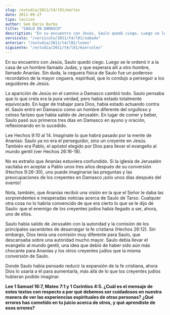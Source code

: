 ```yaml
---
slug: /estudia/2011/t4/l01/martes
date: 2011-09-27
tipo: leccion
author: Sem Dario Barba
title: "SAULO EN DAMASCO"
description: "En su encuentro con Jesús, Saulo quedó ciego. Luego se le ordenó ir a la casa  de un hombre llamado Judas, y que esperara allí a otro hombre, llamado Ananías.  Sin duda, la ceguera física de Saulo fue un poderoso recordativo de la mayor  ceguera, espiritual, que lo condujo a p..."
versiculo: "/versiculo/2011/t4/l01/sabado"
anterior: "/estudia/2011/t4/l01/lunes"
siguiente: "/estudia/2011/t4/l01/miercoles"
---
```


En su encuentro con Jesús, Saulo quedó ciego. Luego se le ordenó ir a la casa de un hombre llamado Judas, y que esperara allí a otro hombre, llamado Ananías. Sin duda, la ceguera física de Saulo fue un poderoso recordativo de la mayor ceguera, espiritual, que lo condujo a perseguir a los seguidores de Jesús.

La aparición de Jesús en el camino a Damasco cambió todo. Saulo pensaba que lo que creía era la pura verdad, pero había estado totalmente equivocado. En lugar de trabajar para Dios, había estado actuando contra él. Saulo entró en Damasco como un hombre diferente del orgulloso y celoso fariseo que había salido de Jerusalén. En lugar de comer y beber, Saulo pasó sus primeros tres días en Damasco en ayuno y oración, reflexionando en lo sucedido.

Lee Hechos 9:10 al 14. Imagínate lo que habrá pasado por la mente de Ananías: Saulo ya no era el perseguidor, sino un creyente en Jesús. También era Pablo, el apóstol elegido por Dios para llevar el evangelio al mundo gentil (ver Hechos 26:16-18).

No es extraño que Ananías estuviera confundido. Si la iglesia de Jerusalén vacilaba en aceptar a Pablo unos tres años después de su conversión (Hechos 9:26-30), uno puede imaginarse las preguntas y las preocupaciones de los creyentes en Damasco ¡solo unos días después del evento!

Nota, también, que Ananías recibió una visión en la que el Señor le daba las sorprendentes e inesperadas noticias acerca de Saulo de Tarso. Cualquier otra cosa no lo habría convencido de que era cierto lo que se le dijo de Saulo: que el enemigo de los creyentes judíos había llegado a ser, ahora, uno de ellos.

Saulo había salido de Jerusalén con la autoridad y la comisión de los principales sacerdotes de desarraigar la fe cristiana (Hechos 26:12). Sin embargo, Dios tenía una comisión muy diferente para Saulo, que descansaba sobre una autoridad mucho mayor. Saulo debía llevar el evangelio al mundo gentil, una idea que debió de haber sido aún más chocante para Ananías y los otros creyentes judíos que la misma conversión de Saulo.

Donde Saulo había pensado reducir la expansión de la fe cristiana, ahora Dios lo usaría a él para aumentarla, más allá de lo que los creyentes judíos hubieran podido imaginar.

**Lee 1 Samuel 16:7, Mateo 7:1 y 1 Corintios 4:5. ¿Cuál es el mensaje de estos textos con respecto a por qué debemos ser cuidadosos en nuestra manera de ver las experiencias espirituales de otras personas? ¿Qué errores has cometido en tu juicio acerca de otros, y qué aprendiste de esos errores?**

